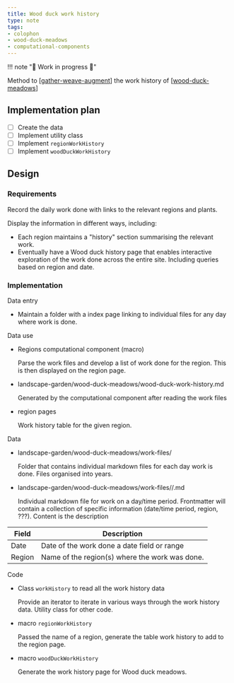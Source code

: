 ```yaml
---
title: Wood duck work history
type: note
tags:
- colophon
- wood-duck-meadows
- computational-components
---
```


!!! note "🚧  Work in progress 🚧"

Method to [[gather-weave-augment]] the work history of [[wood-duck-meadows]]

## Implementation plan

- [ ] Create the data
- [ ] Implement utility class
- [ ] Implement `regionWorkHistory`
- [ ] Implement `woodDuckWorkHistory`

## Design

### Requirements

Record the daily work done with links to the relevant regions and plants.

Display the information in different ways, including:

- Each region maintains a "history" section summarising the relevant work.
- Eventually have a Wood duck history page that enables interactive exploration of the work done across the entire site. Including queries based on region and date.

### Implementation

Data entry

- Maintain a folder with a index page linking to individual files for any day where work is done.

Data use

- Regions computational component (macro)

    Parse the work files and develop a list of work done for the region. This is then displayed on the region page.

- landscape-garden/wood-duck-meadows/wood-duck-work-history.md

    Generated by the computational component after reading the work files

- region pages

    Work history table for the given region.



Data

- landscape-garden/wood-duck-meadows/work-files/

    Folder that contains individual markdown files for each day work is done. Files organised into years.

- landscape-garden/wood-duck-meadows/work-files/<yyyy>/<filename>.md

    Individual markdown file for work on a day/time period. Frontmatter will contain a collection of specific information (date/time period, region, ???). Content is the description 


| Field | Description |
| --- | --- |
| Date | Date of the work done a date field or range |
| Region | Name of the region(s) where the work was done. |

Code

- Class `workHistory` to read all the work history data

    Provide an iterator to iterate in various ways through the work history data. Utility class for other code.

- macro `regionWorkHistory`

    Passed the name of a region, generate the table work history to add to the region page.

- macro `woodDuckWorkHistory`

    Generate the work history page for Wood duck meadows. 







[//begin]: # "Autogenerated link references for markdown compatibility"
[gather-weave-augment]: ../sense/CASA/gwa/gather-weave-augment "Gather, Weave, Augment"
[wood-duck-meadows]: ../sense/landscape-garden/wood-duck-meadows "Wood duck meadows"
[//end]: # "Autogenerated link references"